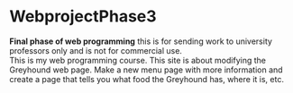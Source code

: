 # WebprojectPhase3
**Final phase of web programming**
this is for sending work to university professors only and is not for commercial use.</br>
This is my web programming course. This site is about modifying the Greyhound web page. Make a new menu page with more information and create a page that tells you what food the Greyhound has, where it is, etc.
